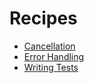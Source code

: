 # Recipes

* [Cancellation](Cancellation.md)
* [Error Handling](ErrorHandling.md)
* [Writing Tests](WritingTests.md)

